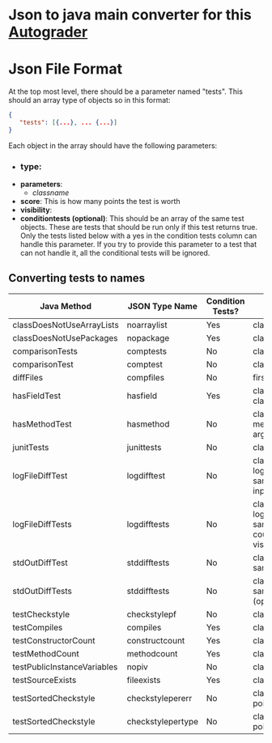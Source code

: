 # Json to java main converter for this [Autograder](https://github.com/bralax/gradescope_autograder)


# Json File Format

At the top most level, there should be a parameter named "tests". This should an array type of objects so in this format:

```json
{
   "tests": [{...}, ... {...}]
}
```
   
Each object in the array should have the following parameters:
   - ### type:
   - **parameters**:
     - *classname*
   - **score**: This is how many points the test is worth
   - **visibility**:
   - **conditiontests (optional)**: This should be an array of the same test objects. These are tests that should be run only if this test returns true. Only the tests listed below with a yes in the condition tests column can handle this parameter. If you try to provide this parameter to a test that can not handle it, all the conditional tests will be ignored.



## Converting tests to names
| Java Method                 | JSON Type Name    | Condition Tests? | Potential Parameters                                          |
|-----------------------------|-------------------| ---------------- | ------------------------------------------------------------- |
| classDoesNotUseArrayLists   | noarraylist       |   Yes            |   classname                                                   |
| classDoesNotUsePackages     | nopackage         |   Yes            |   classname                                                   |
| comparisonTests             | comptests         |   No             |   classname, count                                            |
| comparisonTest              | comptest          |   No             |   classname, input                                            |
| diffFiles                   | compfiles         |   No             |   first, second                                               |
| hasFieldTest                | hasfield          |   Yes            |   classname, classtype, field                                 |  
| hasMethodTest               | hasmethod         |   No             |   classname, method, arguments                                |
| junitTests                  | junittests        |   No             |   classname                                                   |
| logFileDiffTest             | logdifftest       |   No             |   classname, logname, samplename, inputname                   |
| logFileDiffTests            | logdifftests      |   No             |   classname, logname, samplename, count, viscount(optional)   |
| stdOutDiffTest              | stddifftests      |   No             |   classname, count, sample                                    |
| stdOutDiffTests             | stddifftests      |   No             |   classname, count, sample, viscount (optional)               |
| testCheckstyle              | checkstylepf      |   No             |   classname                                                   |
| testCompiles                | compiles          |   Yes            |   classname                                                   |
| testConstructorCount        | constructcount    |   Yes            |   classname, count                                            |
| testMethodCount             | methodcount       |   Yes            |   classname, count                                            |
| testPublicInstanceVariables | nopiv             |   No             |   classname                                                   |
| testSourceExists            | fileexists        |   Yes            |   classname                                                   |
| testSortedCheckstyle        | checkstylepererr  |   No             |   classname, pointsper                                        |
| testSortedCheckstyle        | checkstylepertype |   No             |   classname, pointsper                                        |
